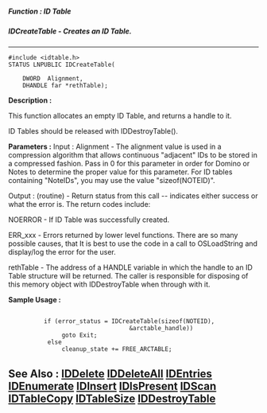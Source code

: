 ##### Function : ID Table
##### IDCreateTable - Creates an ID Table.
---
```
#include <idtable.h>
STATUS LNPUBLIC IDCreateTable(

	DWORD  Alignment,
	DHANDLE far *rethTable);
```
**Description :**

This function allocates an empty ID Table, and returns a handle to it.

ID Tables should be released with IDDestroyTable().

**Parameters :**
Input :
Alignment  -  The alignment value is used in a compression algorithm that allows continuous "adjacent" IDs to be stored in a compressed fashion.  Pass in 0 for this parameter in order for Domino or Notes to determine the proper value for this parameter.  For ID tables containing "NoteIDs", you may use the value "sizeof(NOTEID)".

Output :
(routine)  -  Return status from this call -- indicates either success or what the error is. The return codes include:

NOERROR - If ID Table was successfully created.

ERR_xxx - Errors returned by lower level functions.  There are so many possible causes, that It is best to use the code in a call to OSLoadString and display/log the error for the user.


rethTable  -  The address of a HANDLE variable in which the handle to an ID Table structure will be returned.  The caller is responsible for disposing of this memory object with IDDestroyTable when through with it.


**Sample Usage :**
```

          if (error_status = IDCreateTable(sizeof(NOTEID),
                                  &arctable_handle))
               goto Exit;
           else
               cleanup_state += FREE_ARCTABLE;

```
**See Also :**
[IDDelete](/domino-c-api-docs/reference/Func/IDDelete)
[IDDeleteAll](/domino-c-api-docs/reference/Func/IDDeleteAll)
[IDEntries](/domino-c-api-docs/reference/Func/IDEntries)
[IDEnumerate](/domino-c-api-docs/reference/Func/IDEnumerate)
[IDInsert](/domino-c-api-docs/reference/Func/IDInsert)
[IDIsPresent](/domino-c-api-docs/reference/Func/IDIsPresent)
[IDScan](/domino-c-api-docs/reference/Func/IDScan)
[IDTableCopy](/domino-c-api-docs/reference/Func/IDTableCopy)
[IDTableSize](/domino-c-api-docs/reference/Func/IDTableSize)
[IDDestroyTable](/domino-c-api-docs/reference/Func/IDDestroyTable)
---
